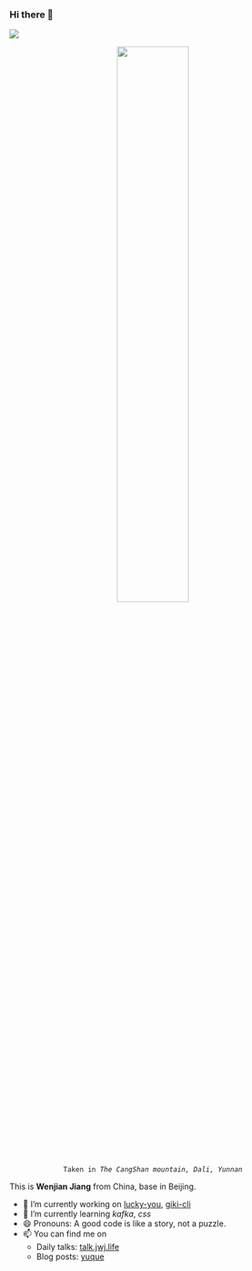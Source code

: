 ### Hi there 👋

![](https://visitor-badge.glitch.me/badge?page_id=jwenjian.jwenjian)

<p align="center">
<img width="50%" src="https://lc-gluttony.s3.amazonaws.com/TFf8iVx2AVxS/5e52532a51cf3a4afd8c/3CC8B88C-CA85-4B46-A1A8-398D78F31BF5.jpeg"/>
</p>
<p align="center">
  <code>Taken in <i>The CangShan mountain, Dali, Yunnan</i></code>
</p>

This is **Wenjian Jiang** from China, base in Beijing.

- 🔭 I’m currently working on [lucky-you](https://github.com/jwenjian/giki-cli), [giki-cli](https://github.com/jwenjian/giki-cli)
- 🌱 I’m currently learning *kafka*, *css*
- 😄 Pronouns: A good code is like a story, not a puzzle.
- 📫 You can find me on 
  - Daily talks: [talk.jwj.life](https://talk.jwj.life)
  - Blog posts: [yuque](https://yuque.com/jwenjian)
  
